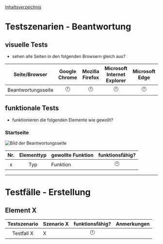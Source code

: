 [Inhaltsverzeichnis](https://github.com/FI17/Befragungstool-Dokumente/blob/master/README.md)
# Testszenarien - Beantwortung
## visuelle Tests
* sehen alle Seiten in den folgenden Browsern gleich aus?

| Seite/Browser | Google Chrome | Mozilla Firefox | Microsoft Internet Explorer | Microsoft Edge |
| --- | :---: | :---: |  :---: | :---: |
| Beantwortungsseite | :clock12: | :clock12:|:clock12:|:clock12:|

## funktionale Tests
* funktionieren die folgenden Elemente wie gewollt?

### Startseite
![Bild der Beantwortungsseite](https://github.com/FI17/Befragungstool-Dokumente/blob/Tests/Tests/Content/Beantwortung/Beantwortung.png)

| Nr. | Elementtyp | gewollte Funktion | funktionsfähig? |
| :---: | :---: | :--- | :---: |
| x | Typ | Funktion | :clock12: |

---

# Testfälle - Erstellung
## Element X

| Testszenario | Szenario X | funktionsfähig? | Anmerkungen |
| :---: | :--- | :---: | :--- |
| Testfall X | X | :clock12: |
